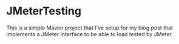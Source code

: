 # JMeterTesting

This is a simple Maven project that I've setup for my blog post that implements a JMeter interface to be able to load tested by JMeter.
